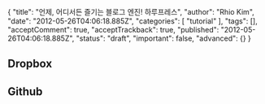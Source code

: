 {
    "title": "언제, 어디서든 즐기는 블로그 엔진! 하루프레스",
    "author": "Rhio Kim",
    "date": "2012-05-26T04:06:18.885Z",
    "categories": [
        "tutorial"
    ],
    "tags": [],
    "acceptComment": true,
    "acceptTrackback": true,
    "published": "2012-05-26T04:06:18.885Z",
    "status": "draft",
    "important": false,
    "advanced": {}
}

## Dropbox 

## Github